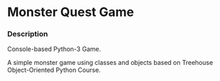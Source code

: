 # Monster Quest Game

### Description

Console-based Python-3 Game.

A simple monster game using classes and objects based on Treehouse Object-Oriented Python Course.